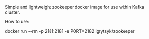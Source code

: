 Simple and lightweight zookeeper docker image for use within Kafka cluster. 

How to use:

docker run --rm -p 2181:2181 -e PORT=2182 igrytsyk/zookeeper
